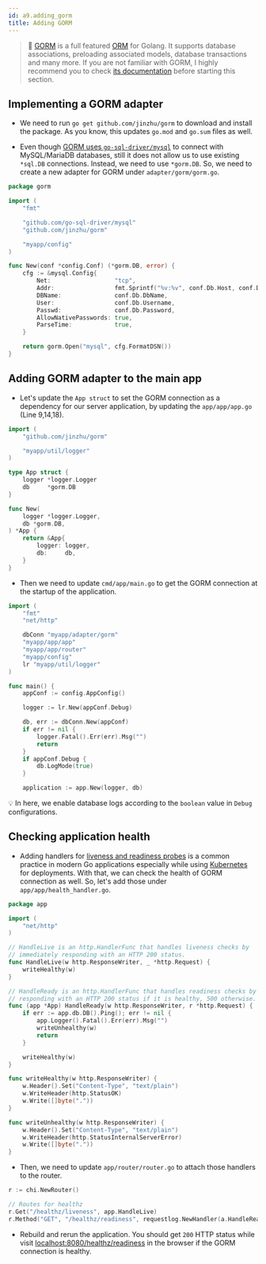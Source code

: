 ```yaml
---
id: a9.adding_gorm
title: Adding GORM
---
```


>💭 [GORM](http://gorm.io/) is a full featured [ORM](https://en.wikipedia.org/wiki/Object-relational_mapping) for Golang. It supports database associations, preloading associated models, database transactions and many more. If you are not familiar with GORM, I highly recommend you to check [its documentation](http://gorm.io/docs/) before starting this section.

## Implementing a GORM adapter
- We need to run `go get github.com/jinzhu/gorm` to download and install the package. As you know, this updates `go.mod` and `go.sum` files as well.

- Even though [GORM uses `go-sql-driver/mysql`](http://gorm.io/docs/connecting_to_the_database.html) to connect with MySQL/MariaDB databases, still it  does not allow us  to use existing `*sql.DB` connections. Instead, we need to use `*gorm.DB`. So, we need to create a new adapter for GORM under `adapter/gorm/gorm.go`.

```go
package gorm

import (
	"fmt"

	"github.com/go-sql-driver/mysql"
	"github.com/jinzhu/gorm"

	"myapp/config"
)

func New(conf *config.Conf) (*gorm.DB, error) {
	cfg := &mysql.Config{
		Net:                  "tcp",
		Addr:                 fmt.Sprintf("%v:%v", conf.Db.Host, conf.Db.Port),
		DBName:               conf.Db.DbName,
		User:                 conf.Db.Username,
		Passwd:               conf.Db.Password,
		AllowNativePasswords: true,
		ParseTime:            true,
	}

	return gorm.Open("mysql", cfg.FormatDSN())
}
```


## Adding GORM adapter to the main app
- Let's update the `App struct` to set the GORM connection as a dependency for our server application, by updating the `app/app/app.go` (Line 9,14,18).

```go
import (
	"github.com/jinzhu/gorm"

	"myapp/util/logger"
)

type App struct {
	logger *logger.Logger
	db     *gorm.DB
}

func New(
	logger *logger.Logger,
	db *gorm.DB,
) *App {
	return &App{
		logger: logger,
		db:     db,
	}
}
```

- Then we need to update `cmd/app/main.go` to get the GORM connection at the startup of the application.

```go
import (
	"fmt"
	"net/http"

	dbConn "myapp/adapter/gorm"
	"myapp/app/app"
	"myapp/app/router"
	"myapp/config"
	lr "myapp/util/logger"
)

func main() {
	appConf := config.AppConfig()

	logger := lr.New(appConf.Debug)

	db, err := dbConn.New(appConf)
	if err != nil {
		logger.Fatal().Err(err).Msg("")
		return
	}
	if appConf.Debug {
		db.LogMode(true)
	}

	application := app.New(logger, db)
```

💡 In here, we enable database logs according to the `boolean` value in `Debug` configurations.


## Checking application health
- Adding handlers for [liveness and readiness probes](https://kubernetes.io/docs/tasks/configure-pod-container/configure-liveness-readiness-startup-probes/) is a common practice in modern Go applications especially while using [Kubernetes](https://kubernetes.io/) for deployments. With that, we can check the health of GORM connection as well. So, let's add those under `app/app/health_handler.go`.

```go
package app

import (
	"net/http"
)

// HandleLive is an http.HandlerFunc that handles liveness checks by
// immediately responding with an HTTP 200 status.
func HandleLive(w http.ResponseWriter, _ *http.Request) {
	writeHealthy(w)
}

// HandleReady is an http.HandlerFunc that handles readiness checks by
// responding with an HTTP 200 status if it is healthy, 500 otherwise.
func (app *App) HandleReady(w http.ResponseWriter, r *http.Request) {
	if err := app.db.DB().Ping(); err != nil {
		app.Logger().Fatal().Err(err).Msg("")
		writeUnhealthy(w)
		return
	}

	writeHealthy(w)
}

func writeHealthy(w http.ResponseWriter) {
	w.Header().Set("Content-Type", "text/plain")
	w.WriteHeader(http.StatusOK)
	w.Write([]byte("."))
}

func writeUnhealthy(w http.ResponseWriter) {
	w.Header().Set("Content-Type", "text/plain")
	w.WriteHeader(http.StatusInternalServerError)
	w.Write([]byte("."))
}
```

- Then, we need to update `app/router/router.go` to attach those handlers to the router.

```go
r := chi.NewRouter()

// Routes for healthz
r.Get("/healthz/liveness", app.HandleLive)
r.Method("GET", "/healthz/readiness", requestlog.NewHandler(a.HandleReady, l))
```

- Rebuild and rerun the application. You should get `200` HTTP status while visit [localhost:8080/healthz/readiness](localhost:8080/healthz/readiness) in the browser if the GORM connection is healthy.
